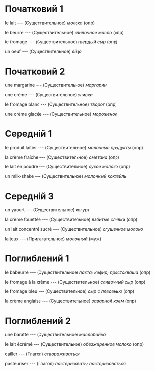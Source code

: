 # Початковий 1

le lait --- (Существительное)
*молоко* (опр)



le beurre --- (Существительное)
*сливочное масло* (опр)



le fromage --- (Существительное)
*твердый сыр* (опр)



un oeuf --- (Существительное)
*яйцо*



# Початковий 2

une margarine --- (Существительное)
*маргарин*



une crème --- (Существительное)
*сливки*



le fromage blanc --- (Существительное)
*творог* (опр)



une crème glacée --- (Существительное)
*мороженое*



# Середній 1

le produit laitier --- (Существительное)
*молочные продукты* (опр)



la crème fraîche --- (Существительное)
*сметана* (опр)



le lait en poudre --- (Существительное)
*сухое молоко* (опр)



un milk-shake --- (Существительное)
*молочный коктейль*



# Середній 3

un yaourt --- (Существительное)
*йогурт*



la crème fouettée --- (Существительное)
*взбитые сливки* (опр)



un lait concentré sucré --- (Существительное)
*сгущенное молоко*



laiteux --- (Прилагательное)
*молочный* (муж)



# Поглиблений 1

le babeurre --- (Существительное)
*пахта; кефир; простокваша* (опр)



le fromage à la crème --- (Существительное)
*сливочный сыр* (опр)



le fromage bleu --- (Существительное)
*сыр с плесенью* (опр)



la crème anglaise --- (Существительное)
*заварной крем* (опр)



# Поглиблений 2

une baratte --- (Существительное)
*маслобойка*



le lait écrémé --- (Существительное)
*обезжиренное молоко* (опр)



cailler --- (Глагол)
*створаживаться*



pasteuriser --- (Глагол)
*пастеризовать; пастеризоваться*